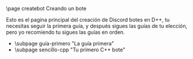 \page createbot Creando un bote

Esto es el pagina principal del creación de Discord botes en D++, tu necesitas seguir la primera guía, y después sigues las guías de tu elección, pero yo recomiendo tu sigues las guías en orden.

* \subpage guía-primero "La guía primera"
* \subpage sencillo-cpp "Tu primero C++ bote"